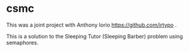 # csmc
This was a joint project with Anthony Iorio https://github.com/irtypo .

This is a solution to the Sleeping Tutor (Sleeping Barber) problem using semaphores.
